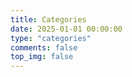 ```yaml
---
title: Categories
date: 2025-01-01 00:00:00
type: "categories"
comments: false
top_img: false
---
```

